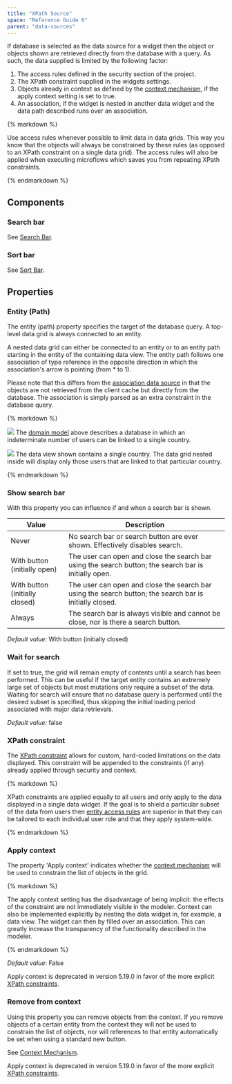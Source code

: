 ```yaml
---
title: "XPath Source"
space: "Reference Guide 6"
parent: "data-sources"
---
```



If database is selected as the data source for a widget then the object or objects shown are retrieved directly from the database with a query. As such, the data supplied is limited by the following factor:

1.  The access rules defined in the security section of the project.
2.  The XPath constraint supplied in the widgets settings.
3.  Objects already in context as defined by the [context mechanism](context-mechanism), if the apply context setting is set to true.
4.  An association, if the widget is nested in another data widget and the data path described runs over an association.

<div class="alert alert-success">{% markdown %}

Use access rules whenever possible to limit data in data grids. This way you know that the objects will always be constrained by these rules (as opposed to an XPath constraint on a single data grid). The access rules will also be applied when executing microflows which saves you from repeating XPath constraints.

{% endmarkdown %}</div>

## Components

### Search bar

See [Search Bar](search-bar).

### Sort bar

See [Sort Bar](sort-bar).

## Properties

### Entity (Path)

The entity (path) property specifies the target of the database query. A top-level data grid is always connected to an entity.

A nested data grid can either be connected to an entity or to an entity path starting in the entity of the containing data view. The entity path follows one association of type reference in the opposite direction in which the association's arrow is pointing (from * to 1).

Please note that this differs from the [association data source](association-source) in that the objects are not retrieved from the client cache but directly from the database. The association is simply parsed as an extra constraint in the database query.

<div class="alert alert-info">{% markdown %}

![](attachments/16713835/16843965.jpg)
The [domain model](domain-model) above describes a database in which an indeterminate number of users can be linked to a single country.

![](attachments/16713835/16843966.jpg)
The data view shown contains a single country. The data grid nested inside will display only those users that are linked to that particular country.

{% endmarkdown %}</div>

### Show search bar

With this property you can influence if and when a search bar is shown.

| Value | Description |
| --- | --- |
| Never | No search bar or search button are ever shown. Effectively disables search. |
| With button (initially open) | The user can open and close the search bar using the search button; the search bar is initially open. |
| With button (initially closed) | The user can open and close the search bar using the search button; the search bar is initially closed. |
| Always | The search bar is always visible and cannot be close, nor is there a search button. |

_Default value:_ With button (initially closed)

### Wait for search

If set to true, the grid will remain empty of contents until a search has been performed. This can be useful if the target entity contains an extremely large set of objects but most mutations only require a subset of the data. Waiting for search will ensure that no database query is performed until the desired subset is specified, thus skipping the initial loading period associated with major data retrievals.

_Default value:_ false

### XPath constraint

The [XPath constraint](xpath-constraints) allows for custom, hard-coded limitations on the data displayed. This constraint will be appended to the constraints (if any) already applied through security and context.

<div class="alert alert-warning">{% markdown %}

XPath constraints are applied equally to all users and only apply to the data displayed in a single data widget. If the goal is to shield a particular subset of the data from users then [entity access rules](access-rules) are superior in that they can be tailored to each individual user role and that they apply system-wide.

{% endmarkdown %}</div>

### Apply context

The property 'Apply context' indicates whether the [context mechanism](context-mechanism) will be used to constrain the list of objects in the grid.

<div class="alert alert-success">{% markdown %}

The apply context setting has the disadvantage of being implicit: the effects of the constraint are not immediately visible in the modeler. Context can also be implemented explicitly by nesting the data widget in, for example, a data view. The widget can then by filled over an association. This can greatly increase the transparency of the functionality described in the modeler.

{% endmarkdown %}</div>

_Default value_: False

Apply context is deprecated in version 5.19.0 in favor of the more explicit [XPath constraints](xpath-constraints).

### Remove from context

Using this property you can remove objects from the context. If you remove objects of a certain entity from the context they will not be used to constrain the list of objects, nor will references to that entity automatically be set when using a standard new button.

See [Context Mechanism](context-mechanism).

Apply context is deprecated in version 5.19.0 in favor of the more explicit [XPath constraints](xpath-constraints).

